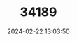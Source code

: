 ---
title: "34189"
category: "Pinus gerardiana"
draft: false
date: 2024-02-22 13:03:50
languages:
  English: ["Chilgoza Pine", "Himalayan Nut Pine", "Gerrard's Pine"]
---